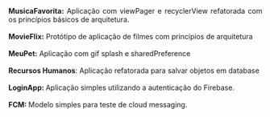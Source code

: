 <div align="justify">
  <b>MusicaFavorita:</b> Aplicação com viewPager e recyclerView refatorada com os princípios básicos de arquitetura.</br></br>
<b>MovieFlix:</b> Protótipo de aplicação de filmes com princípios de arquitetura</br><b><br>MeuPet:</b> Aplicação com gif splash e sharedPreference<br><br><b>Recursos Humanos</b>: Aplicação refatorada para salvar objetos em database<br><br><b>LoginApp: </b> Aplicação simples utilizando a autenticação do Firebase.</br></br><b>FCM: </b>Modelo simples para teste de cloud messaging.
</div>
